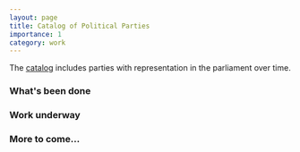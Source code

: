 ```yaml
---
layout: page
title: Catalog of Political Parties
importance: 1
category: work
---
```


The <a href="/party-catalog/" target="_blank">catalog</a> includes parties with representation in the parliament over time.


### What's been done


### Work underway


### More to come...
